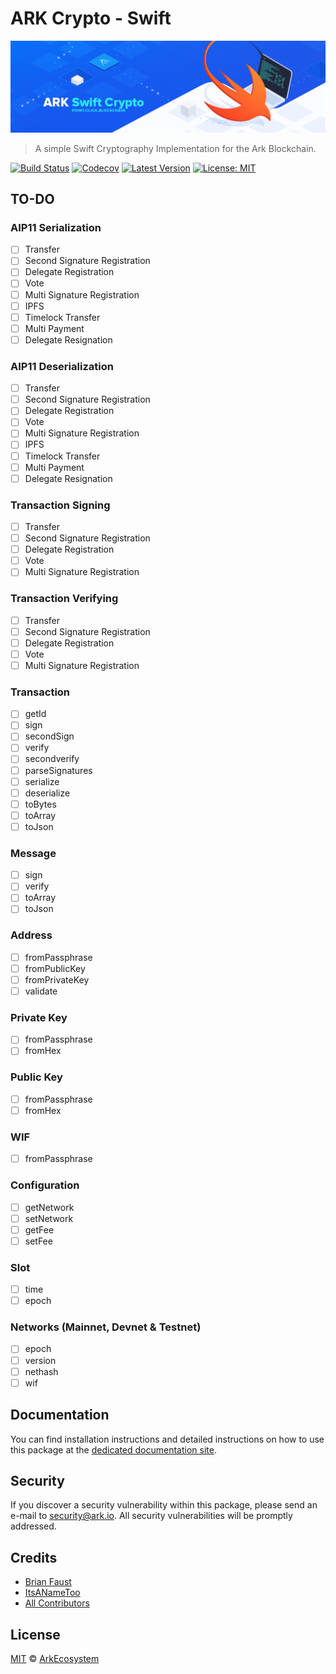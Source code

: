 # ARK Crypto - Swift

<p align="center">
    <img src="https://github.com/ArkEcosystem/swift-crypto/blob/master/banner.png" />
</p>

> A simple Swift Cryptography Implementation for the Ark Blockchain.

[![Build Status](https://badgen.now.sh/travis/ArkEcosystem/swift-crypto)](https://travis-ci.org/ArkEcosystem/swift-crypto)
[![Codecov](https://badgen.now.sh/codecov/c/github/arkecosystem/swift-crypto)](https://codecov.io/gh/arkecosystem/swift-crypto)
[![Latest Version](https://badgen.now.sh/github/release/ArkEcosystem/swift-crypto)](https://github.com/ArkEcosystem/swift-crypto/releases)
[![License: MIT](https://badgen.now.sh/badge/license/MIT/green)](https://opensource.org/licenses/MIT)

## TO-DO

### AIP11 Serialization
- [ ] Transfer
- [ ] Second Signature Registration
- [ ] Delegate Registration
- [ ] Vote
- [ ] Multi Signature Registration
- [ ] IPFS
- [ ] Timelock Transfer
- [ ] Multi Payment
- [ ] Delegate Resignation

### AIP11 Deserialization
- [ ] Transfer
- [ ] Second Signature Registration
- [ ] Delegate Registration
- [ ] Vote
- [ ] Multi Signature Registration
- [ ] IPFS
- [ ] Timelock Transfer
- [ ] Multi Payment
- [ ] Delegate Resignation

### Transaction Signing
- [ ] Transfer
- [ ] Second Signature Registration
- [ ] Delegate Registration
- [ ] Vote
- [ ] Multi Signature Registration

### Transaction Verifying
- [ ] Transfer
- [ ] Second Signature Registration
- [ ] Delegate Registration
- [ ] Vote
- [ ] Multi Signature Registration

### Transaction
- [ ] getId
- [ ] sign
- [ ] secondSign
- [ ] verify
- [ ] secondverify
- [ ] parseSignatures
- [ ] serialize
- [ ] deserialize
- [ ] toBytes
- [ ] toArray
- [ ] toJson

### Message
- [ ] sign
- [ ] verify
- [ ] toArray
- [ ] toJson

### Address
- [ ] fromPassphrase
- [ ] fromPublicKey
- [ ] fromPrivateKey
- [ ] validate

### Private Key
- [ ] fromPassphrase
- [ ] fromHex

### Public Key
- [ ] fromPassphrase
- [ ] fromHex

### WIF
- [ ] fromPassphrase

### Configuration
- [ ] getNetwork
- [ ] setNetwork
- [ ] getFee
- [ ] setFee

### Slot
- [ ] time
- [ ] epoch

### Networks (Mainnet, Devnet & Testnet)
- [ ] epoch
- [ ] version
- [ ] nethash
- [ ] wif

## Documentation

You can find installation instructions and detailed instructions on how to use this package at the [dedicated documentation site](https://docs.ark.io/api/sdk/cryptography/swift.html).

## Security

If you discover a security vulnerability within this package, please send an e-mail to security@ark.io. All security vulnerabilities will be promptly addressed.

## Credits

- [Brian Faust](https://github.com/faustbrian)
- [ItsANameToo](https://github.com/ItsANameToo)
- [All Contributors](../../../../contributors)

## License

[MIT](LICENSE) © [ArkEcosystem](https://ark.io)
